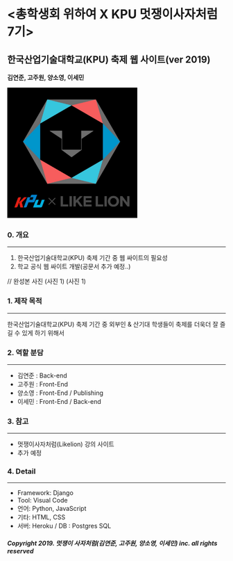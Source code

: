 # <총학생회 위하여 X KPU 멋쟁이사자처럼 7기>
##  한국산업기술대학교(KPU) 축제 웹 사이트(ver 2019)

__김연준, 고주원, 양소영, 이세민__

<img src="/images/likelion_logo.png" width="300" height="300">

### 0. 개요
------------------------------
1. 한국산업기술대학교(KPU) 축제 기간 중 웹 싸이트의 필요성
2. 학교 공식 웹 싸이트 개발(공문서 추가 예정..)

// 완성본 사진
(사진 1)
(사진 1)

### 1. 제작 목적
------------------------------
한국산업기술대학교(KPU) 축제 기간 중 외부인 & 산기대 학생들이 축제를 더욱더 잘 즐길 수 있게 하기 위해서

### 2. 역할 분담
------------------------------
 * 김연준 : Back-end
 * 고주원 : Front-End
 * 양소영 : Front-End / Publishing
 * 이세민 : Front-End / Back-end

### 3. 참고
------------------------------
 * 멋쟁이사자처럼(Likelion) 강의 사이트
 * 추가 예정
 
### 4. Detail
------------------------------
 * Framework: Django
 * Tool: Visual Code
 * 언어: Python, JavaScript
 * 기타: HTML, CSS
 * 서버: Heroku / DB : Postgres SQL
 
##### Copyright 2019. 멋쟁이 사자처럼(김연준, 고주원, 양소영, 이세민) inc. all rights reserved
